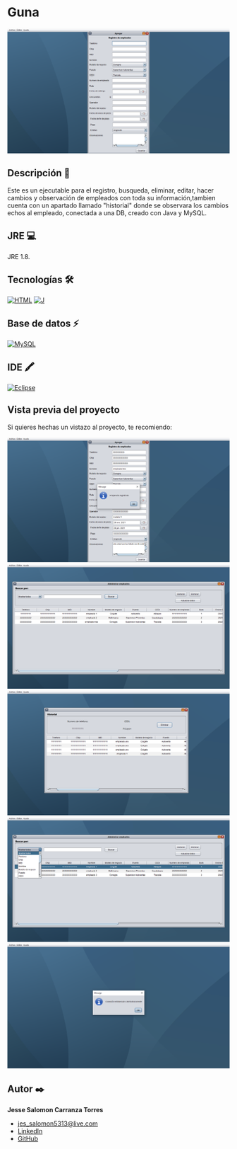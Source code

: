 # Guna
![Imagen del proyecto](https://raw.githubusercontent.com/jesse5313/Guna/main/capturas%20proyecto/1.png)

## Descripción 📑
Este es un ejecutable para el registro, busqueda, eliminar, editar, hacer cambios y observación de empleados con toda su información,tambien cuenta con un apartado llamado "historial" donde se observara los cambios echos al empleado, conectada a una DB, creado con Java y MySQL.

## JRE 💻
JRE 1.8.

## Tecnologías 🛠
[![HTML](https://img.shields.io/badge/HTML5-E34F26?style=for-the-badge&logo=html5&logoColor=white)](https://es.wikipedia.org/wiki/HTML5)
[![J](https://img.shields.io/badge/Java-ED8B00?style=for-the-badge&logo=java&logoColor=white)](https://en.wikipedia.org/wiki/Java_(programming_language))

## Base de datos ⚡
[![MySQL](https://img.shields.io/badge/MySQL-005C84?style=for-the-badge&logo=mysql&logoColor=white)](https://en.wikipedia.org/wiki/MySQL)

## IDE 🖍
[![Eclipse](https://img.shields.io/badge/Eclipse-2C2255?style=for-the-badge&logo=eclipse&logoColor=white)](https://en.wikipedia.org/wiki/Eclipse_(software))

## Vista previa del proyecto
Si quieres hechas un vistazo al proyecto, te recomiendo:

![Captura del proyecto](https://raw.githubusercontent.com/jesse5313/Guna/main/capturas%20proyecto/2.png)
![Captura del proyecto](https://raw.githubusercontent.com/jesse5313/Guna/main/capturas%20proyecto/3.png)
![Captura del proyecto](https://raw.githubusercontent.com/jesse5313/Guna/main/capturas%20proyecto/4.png)
![Captura del proyecto](https://raw.githubusercontent.com/jesse5313/Guna/main/capturas%20proyecto/5.png)
![Captura del proyecto](https://raw.githubusercontent.com/jesse5313/Guna/main/capturas%20proyecto/6.png)

## Autor ✒️
**Jesse Salomon Carranza Torres**

* [jes_salomon5313@live.com](jes_salomon5313@live.com)
* [LinkedIn](https://www.linkedin.com/in/jesse-salomon-carranza-torres-343117225/)
* [GitHub](https://github.com/jesse5313)
